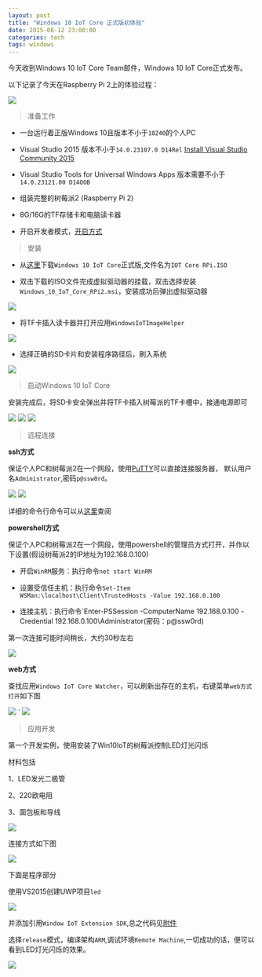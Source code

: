 ```yaml
---
layout: post
title: "Windows 10 IoT Core 正式版初体验"
date: 2015-08-12 23:00:00
categories: tech
tags: windows
---
```



今天收到Windows 10 IoT Core Team邮件，Windows 10 IoT Core正式发布。

以下记录了今天在Raspberry Pi 2上的体验过程：

<img class="img-responsive img-thumbnail" src="{{ site.url }}/resources/windows/Email.png">
	
>准备工作

* 一台运行着正版Windows 10且版本不小于`10240`的个人PC

* Visual Studio 2015 版本不小于`14.0.23107.0 D14Rel` [Install Visual Studio Community 2015](http://go.microsoft.com/fwlink/?LinkID=534599)

* Visual Studio Tools for Universal Windows Apps 版本需要不小于`14.0.23121.00 D14OOB`

* 组装完整的树莓派2 (Raspberry Pi 2)

* 8G/16G的TF存储卡和电脑读卡器

* 开启开发者模式，[开启方式](https://msdn.microsoft.com/library/windows/apps/xaml/dn706236.aspx)

>安装

* 从[这里](http://go.microsoft.com/fwlink/?LinkId=616847)下载`Windows 10 IoT Core`正式版,文件名为`IOT Core RPi.ISO`
 
* 双击下载的ISO文件完成虚拟驱动器的挂载，双击选择安装`Windows_10_IoT_Core_RPi2.msi`，安装成功后弹出虚拟驱动器
 
<img class="img-responsive img-thumbnail" src="{{ site.url }}/resources/windows/ISO.png">
	 
* 将TF卡插入读卡器并打开应用`WindowsIoTImageHelper`

<img class="img-responsive img-thumbnail" src="{{ site.url }}/resources/windows/WindowsIoTImageHelper.png">
	
* 选择正确的SD卡片和安装程序路径后，刷入系统

<img class="img-responsive img-thumbnail" src="{{ site.url }}/resources/windows/Flash.png">
	
>启动Windows 10 IoT Core

安装完成后，将SD卡安全弹出并将TF卡插入树莓派的TF卡槽中，接通电源即可

<img class="img-responsive img-thumbnail" src="{{ site.url }}/resources/windows/Win10IoTInstall.png">

<img class="img-responsive img-thumbnail" src="{{ site.url }}/resources/windows/Win10IoTInstall2.png">

<img class="img-responsive img-thumbnail" src="{{ site.url }}/resources/windows/DefaultAppRpi2.png">

 
>远程连接

****ssh方式****

保证个人PC和树莓派2在一个网段，使用[PuTTY](http://the.earth.li/~sgtatham/putty/latest/x86/putty.exe)可以直接连接服务器，
默认用户名`Administrator`,密码`p@ssw0rd`。

<img class="img-responsive img-thumbnail" src="{{ site.url }}/resources/windows/putty_config.png">

<img class="img-responsive img-thumbnail" src="{{ site.url }}/resources/windows/putty_console.png">

详细的命令行命令可以从[这里](http://ms-iot.github.io/content/en-US/win10/tools/CommandLineUtils.htm)查阅

****powershell方式****

保证个人PC和树莓派2在一个网段，使用powershell的管理员方式打开，并作以下设置(假设树莓派2的IP地址为192.168.0.100)

* 开启`WinRM`服务：执行命令`net start WinRM`

* 设置受信任主机：执行命令`Set-Item WSMan:\localhost\Client\TrustedHosts -Value 192.168.0.100`

* 连接主机：执行命令`Enter-PSSession -ComputerName 192.168.0.100 -Credential 192.168.0.100\Administrator(密码：p@ssw0rd)

第一次连接可能时间稍长，大约30秒左右

<img class="img-responsive img-thumbnail" src="{{ site.url }}/resources/windows/powershell.png">

****web方式****

查找应用`Windows IoT Core Watcher`，可以刷新出存在的主机，右键菜单`web方式打开`如下图

<img class="img-responsive img-thumbnail" src="{{ site.url }}/resources/windows/web.png">
`
<img class="img-responsive img-thumbnail" src="{{ site.url }}/resources/windows/browser.png">

>应用开发

第一个开发实例，使用安装了Win10IoT的树莓派控制LED灯光闪烁

材料包括

1、LED发光二极管

2、220欧电阻

3、面包板和导线

<img class="img-responsive img-thumbnail" src="{{ site.url }}/resources/windows/material.jpg">
	
连接方式如下图

<img class="img-responsive img-thumbnail" src="{{ site.url }}/resources/windows/connection.jpg">
	
下面是程序部分

使用VS2015创建UWP项目`led`

<img class="img-responsive img-thumbnail" src="{{ site.url }}/resources/windows/create-project.png">
	
并添加引用`Window IoT Extension SDK`,总之代码见[附件](http://pan.baidu.com/s/1qWj4uMK)

选择`release`模式，编译架构`ARM`,调试环境`Remote Machine`,一切成功的话，便可以看到LED灯光闪烁的效果。

<img class="img-responsive img-thumbnail" src="{{ site.url }}/resources/windows/led.gif">

